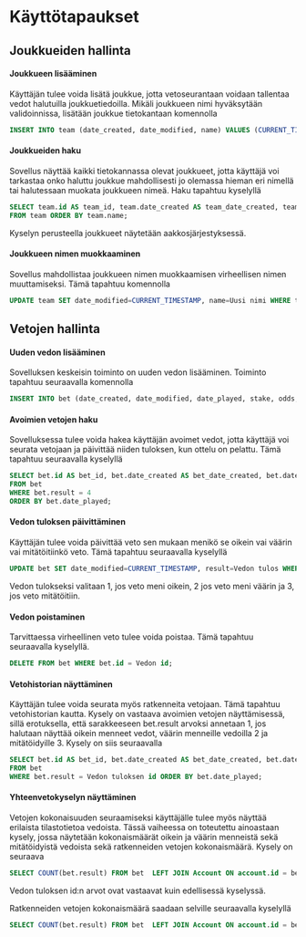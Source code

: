 # Käyttötapaukset

## Joukkueiden hallinta
#### Joukkueen lisääminen
Käyttäjän tulee voida lisätä joukkue, jotta vetoseurantaan voidaan tallentaa vedot halutuilla joukkuetiedoilla.
Mikäli joukkueen nimi hyväksytään validoinnissa, lisätään joukkue tietokantaan komennolla
```SQL
INSERT INTO team (date_created, date_modified, name) VALUES (CURRENT_TIMESTAMP, CURRENT_TIMESTAMP, Joukkueen nimi);
```
#### Joukkueiden haku
Sovellus näyttää kaikki tietokannassa olevat joukkueet, jotta käyttäjä voi tarkastaa onko haluttu joukkue mahdollisesti jo olemassa hieman eri nimellä tai halutessaan muokata joukkueen nimeä. Haku tapahtuu kyselyllä
```SQL
SELECT team.id AS team_id, team.date_created AS team_date_created, team.date_modified AS team_date_modified, team.name AS team_name
FROM team ORDER BY team.name;
```
Kyselyn perusteella joukkueet näytetään aakkosjärjestyksessä.

#### Joukkueen nimen muokkaaminen
Sovellus mahdollistaa joukkueen nimen muokkaamisen virheellisen nimen muuttamiseksi. Tämä tapahtuu komennolla
```SQL
UPDATE team SET date_modified=CURRENT_TIMESTAMP, name=Uusi nimi WHERE team.id = Muutettavan joukkueen id;
```

## Vetojen hallinta
#### Uuden vedon lisääminen
Sovelluksen keskeisin toiminto on uuden vedon lisääminen. Toiminto tapahtuu seuraavalla komennolla
```SQL
INSERT INTO bet (date_created, date_modified, date_played, stake, odds, result, home_team_id, away_team_id, bet_type_id, bet_result_id, account_id) VALUES (CURRENT_TIMESTAMP, CURRENT_TIMESTAMP, Ottelupäivä, Panos, Kerroin, 4, Kotijoukkueen id, Vierasjoukkueen id, Vetotyypin id, Pelatun tuloksen id, Käyttäjän id);
```

#### Avoimien vetojen haku
Sovelluksessa tulee voida hakea käyttäjän avoimet vedot, jotta käyttäjä voi seurata vetojaan ja päivittää niiden tuloksen, kun ottelu on pelattu. Tämä tapahtuu seuraavalla kyselyllä
```SQL
SELECT bet.id AS bet_id, bet.date_created AS bet_date_created, bet.date_modified AS bet_date_modified, bet.date_played AS bet_date_played, bet.stake AS bet_stake, bet.odds AS bet_odds, bet.result AS bet_result, bet.home_team_id AS bet_home_team_id, bet.away_team_id AS bet_away_team_id, bet.bet_type_id AS bet_bet_type_id, bet.bet_result_id AS bet_bet_result_id, bet.account_id AS bet_account_id
FROM bet
WHERE bet.result = 4
ORDER BY bet.date_played;
```

#### Vedon tuloksen päivittäminen
Käyttäjän tulee voida päivittää veto sen mukaan menikö se oikein vai väärin vai mitätöitiinkö veto. Tämä tapahtuu seuraavalla kyselyllä
```SQL
UPDATE bet SET date_modified=CURRENT_TIMESTAMP, result=Vedon tulos WHERE bet.id = Vedon id; 
```
Vedon tulokseksi valitaan 1, jos veto meni oikein, 2 jos veto meni väärin ja 3, jos veto mitätöitiin.

#### Vedon poistaminen
Tarvittaessa virheellinen veto tulee voida poistaa. Tämä tapahtuu seuraavalla kyselyllä.
```SQL
DELETE FROM bet WHERE bet.id = Vedon id;
```

#### Vetohistorian näyttäminen
Käyttäjän tulee voida seurata myös ratkenneita vetojaan. Tämä tapahtuu vetohistorian kautta. Kysely on vastaava avoimien vetojen näyttämisessä, sillä erotuksella, että sarakkeeseen bet.result arvoksi annetaan 1, jos halutaan näyttää oikein menneet vedot, väärin menneille vedoilla 2 ja mitätöidyille 3. Kysely on siis seuraavalla
```SQL
SELECT bet.id AS bet_id, bet.date_created AS bet_date_created, bet.date_modified AS bet_date_modified, bet.date_played AS bet_date_played, bet.stake AS bet_stake, bet.odds AS bet_odds, bet.result AS bet_result, bet.home_team_id AS bet_home_team_id, bet.away_team_id AS bet_away_team_id, bet.bet_type_id AS bet_bet_type_id, bet.bet_result_id AS bet_bet_result_id, bet.account_id AS bet_account_id
FROM bet
WHERE bet.result = Vedon tuloksen id ORDER BY bet.date_played;
```

#### Yhteenvetokyselyn näyttäminen
Vetojen kokonaisuuden seuraamiseksi käyttäjälle tulee myös näyttää erilaista tilastotietoa vedoista. Tässä vaiheessa on toteutettu ainoastaan kysely, jossa näytetään kokonaismäärät oikein ja väärin menneistä sekä mitätöidyistä vedoista sekä ratkenneiden vetojen kokonaismäärä. Kysely on seuraava
```SQL
SELECT COUNT(bet.result) FROM bet  LEFT JOIN Account ON account.id = bet.account_id WHERE (bet.result = Vedon tuloksen id AND account.id = Käyttäjän id);
```
Vedon tuloksen id:n arvot ovat vastaavat kuin edellisessä kyselyssä.

Ratkenneiden vetojen kokonaismäärä saadaan selville seuraavalla kyselyllä
```SQL
SELECT COUNT(bet.result) FROM bet  LEFT JOIN Account ON account.id = bet.account_id WHERE (bet.result != 4 AND account.id = Käyttäjän id)
```
